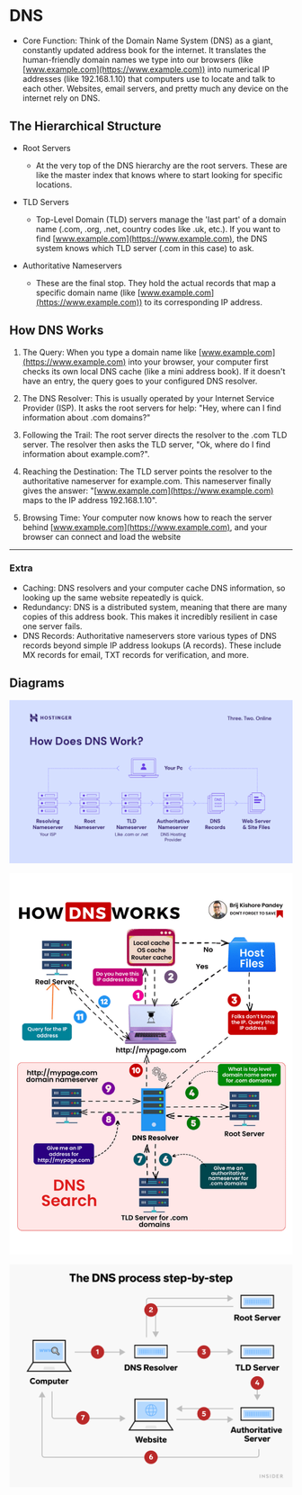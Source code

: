 # DNS

- Core Function: Think of the Domain Name System (DNS) as a giant, constantly updated address book for the internet. It translates the human-friendly domain names we type into our browsers (like [www.example.com](https://www.example.com)) into numerical IP addresses (like 192.168.1.10) that computers use to locate and talk to each other. Websites, email servers, and pretty much any device on the internet rely on DNS.

## The Hierarchical Structure

- Root Servers

  - At the very top of the DNS hierarchy are the root servers. These are like the master index that knows where to start looking for specific locations.

- TLD Servers

  - Top-Level Domain (TLD) servers manage the 'last part' of a domain name (.com, .org, .net, country codes like .uk, etc.). If you want to find [www.example.com](https://www.example.com), the DNS system knows which TLD server (.com in this case) to ask.

- Authoritative Nameservers
  - These are the final stop. They hold the actual records that map a specific domain name (like [www.example.com](https://www.example.com)) to its corresponding IP address.

## How DNS Works

1. The Query: When you type a domain name like [www.example.com](https://www.example.com) into your browser, your computer first checks its own local DNS cache (like a mini address book). If it doesn't have an entry, the query goes to your configured DNS resolver.

2. The DNS Resolver: This is usually operated by your Internet Service Provider (ISP). It asks the root servers for help: "Hey, where can I find information about .com domains?"

3. Following the Trail: The root server directs the resolver to the .com TLD server. The resolver then asks the TLD server, "Ok, where do I find information about example.com?".

4. Reaching the Destination: The TLD server points the resolver to the authoritative nameserver for example.com. This nameserver finally gives the answer: "[www.example.com](https://www.example.com) maps to the IP address 192.168.1.10".

5. Browsing Time: Your computer now knows how to reach the server behind [www.example.com](https://www.example.com), and your browser can connect and load the website

---

### Extra

- Caching: DNS resolvers and your computer cache DNS information, so looking up the same website repeatedly is quick.
- Redundancy: DNS is a distributed system, meaning that there are many copies of this address book. This makes it incredibly resilient in case one server fails.
- DNS Records: Authoritative nameservers store various types of DNS records beyond simple IP address lookups (A records). These include MX records for email, TXT records for verification, and more.

## Diagrams

![](/images/dns-01.png)

![](/images/dns-02.gif)

![](/images/dns-03.webp)
